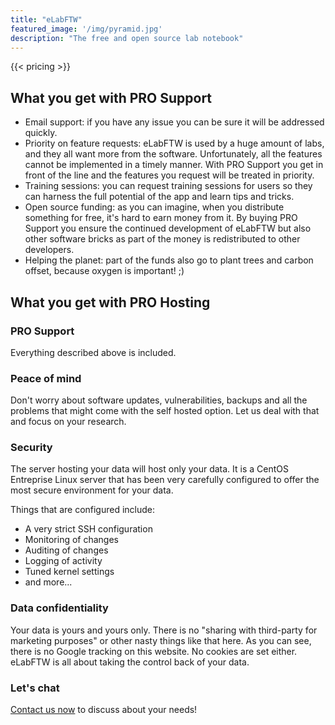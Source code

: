 ```yaml
---
title: "eLabFTW"
featured_image: '/img/pyramid.jpg'
description: "The free and open source lab notebook"
---
```

{{< pricing >}}

## What you get with PRO Support

* Email support: if you have any issue you can be sure it will be addressed quickly.
* Priority on feature requests: eLabFTW is used by a huge amount of labs, and they all want more from the software. Unfortunately, all the features cannot be implemented in a timely manner. With PRO Support you get in front of the line and the features you request will be treated in priority.
* Training sessions: you can request training sessions for users so they can harness the full potential of the app and learn tips and tricks.
* Open source funding: as you can imagine, when you distribute something for free, it's hard to earn money from it. By buying PRO Support you ensure the continued development of eLabFTW but also other software bricks as part of the money is redistributed to other developers.
* Helping the planet: part of the funds also go to plant trees and carbon offset, because oxygen is important! ;)

## What you get with PRO Hosting

### PRO Support

Everything described above is included.

### Peace of mind

Don't worry about software updates, vulnerabilities, backups and all the problems that might come with the self hosted option. Let us deal with that and focus on your research.

### Security

The server hosting your data will host only your data. It is a CentOS Entreprise Linux server that has been very carefully configured to offer the most secure environment for your data.

Things that are configured include:

* A very strict SSH configuration
* Monitoring of changes
* Auditing of changes
* Logging of activity
* Tuned kernel settings
* and more...

### Data confidentiality

Your data is yours and yours only. There is no "sharing with third-party for marketing purposes" or other nasty things like that here. As you can see, there is no Google tracking on this website. No cookies are set either. eLabFTW is all about taking the control back of your data.

### Let's chat

[Contact us now](../contact) to discuss about your needs!
